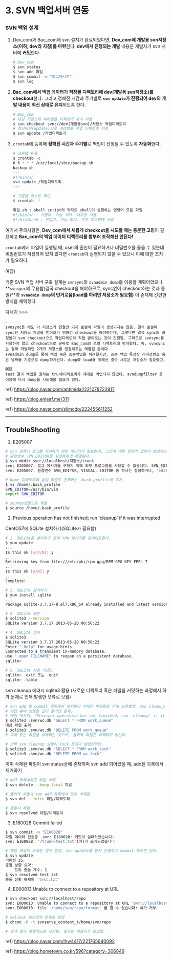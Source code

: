 # 3. SVN 백업서버 연동



### SVN 백업 설계

1. Dev_com과 Bac_com에 svn 설치가 완료되었다면, **Dev_com에 개발용 svn저장소(이하, dev라 지칭)를 마련**한다. **dev에서 진행되는 개발** 내용은 개발자가 svn 서버에 **커밋**한다.

   ```bash
   # Dev_com
   $ svn status
   $ svn add 파일
   $ svn commit -m "로그메시지"
   $ svn log
   ```

   

2. **Bac_com에서 백업 데이터가 저장될 디렉토리에 dev(개발용 svn저장소)를 checkout**한다. 그리고 정해진 시간과 주기별로 **`svn update`가 진행되어 dev의 개발 내용이 최신 상태로 유지**되도록 한다.

   ```bash
   # Bac_com
   # 대상 저장소와 내려받을 디렉토리 위치 지정
   $ svn checkout svn://dev(개발용svn)/저장소 작업디렉토리
   # 최신버전(update)으로 내려받을 작업 디렉토리 지정
   $ svn update /작업디렉토리
   ```

   

3. `crontab`에 등록해 **정해진 시간과 주기별**로 백업이 진행될 수 있도록 **자동화**한다.

   ```bash
   # 크론탭 등록
   $ crontab -e
   0 6 * * * /usr/local/sbin/backup.sh
   backup.sh
   ---
   #!/bin/sh
   svn update /작업디렉토리
   ---
   
   # 크론탭 리스트 확인
   $ crontab -l
   
   파일.sh : shell script의 약자로 shell이 실행하는 명령어 모음 파일
   #!/bin/sh : 가볍다. 기능 적다. 대부분 사용
   #!/bin/bash : 무겁다. 기능 많다. 주로 로그인에 사용
   ```

   



여기서 주의사항은, **Dev_com에서 새롭게 checkout을 시도할 때는 충분한 고민**이 필요하고 **Bac_com의 백업 데이터 디렉토리를 함부러 조작해선 안된다!**

`crontab`에서 파일이 실행될 때, user의 권한이 필요하거나 비밀번호를 물을 수 있는데 비밀번호가 저장되어 있지 않다면 `crontab`이 실행되지 않을 수 있으니 이에 대한 조치가 필요하다.







여담)

기존 SVN 백업 서버 구축 설계는 `svnsync`와 `svnadmin dump`를 이용할 계획이었으나, **`svnsync`의 무용함(결국 checkout을 해야하므로, sync없이 checkout하는 것과 동일)**과 **`svnadmin dump`의 번거로움(load를 하려면 저장소가 필요함)** 이 존재해 간편한 방식을 채택했다.

자세히 >>>

```
...
svnsync를 해도 각 저장소가 연결만 되지 로컬에 파일이 생성되지는 않음. 결국 로컬에 sync된 저장소 파일을 받아오기 위해선 checkout을 해야하는데, 그렇다면 결국 sync의 과정없이 svn checkout으로 작업디렉토리 직접 받아오는 것이 간편함. 그러므로 svnsync를 사용하지 않고 checkout으로 곧바로 Bac_com의 로컬 디렉토리에 받아왔다. 즉, svnsync는 결국 개별적인 2개의 저장소를 연결해주는 역할일 뿐이다.
svnadmin dump를 통해 백업 혹은 증분백업을 하려했지만, 증분 백업 특성상 리비전번호 혹은 날짜를 기준으로 dump하게된다. dump와 load를 위해선 결국 새로운 저장소가 필요했고, 

@@@
test 결과 백업을 원하는 trunk디렉토리가 제대로 백업되지 않았다. svndumpfilter 를 이용해 다시 dump를 시도해볼 필요가 있다.
```





ref) https://blog.naver.com/antimidal/221078722917

ref) https://blog.enleaf.me/311

ref) https://blog.naver.com/slimcdp/222455611252





---





##  TroubleShooting



1. E205007

```bash
# svn 실행시 로그를 작성하기 위한 에디터가 필요한데, 그것에 대한 정의가 없어서 발생하는 에러.
# 환경변수 SVN_EDITOR를 설정해주면 해결된다.
$ svn mkdir svn://localhost/저장소/trunk
svn: E205007: 로그 메시지를 구하기 위해 외부 프로그램을 사용할 수 없습니다. SVN_EDITOR 환경 변수를 설정하시거나 --message (-m) 또는 --file (-F) 옵션을 사용하세요
svn: E205007: 환경변수 SVN_EDITOR, VISUAL, EDITOR 중 하나는 설정하거나, 'editor-cmd' 를 구성화일에 명시해야합니다

# home 디렉토리에 숨김 파일로 존재하는 .bash_profile에 추가
$ vi /home/.bash_profile
SVN_EDITOR=/usr/bin/vim
export SVN_EDITOR

# source명령으로 적용
$ source /home/.bash_profile
```



2. Previous operation has not finished; run 'cleanup' if it was interrupted

CentOS7에 SQLite 설치하기(SQLite가 필요함)

```bash
# 1. SQLite를 설치하기 전에 서버 패키지를 업데이트한다.
$ yum update
...
Is this ok [y/d/N]: y
...
Retrieving key from file:///etc/pki/rpm-gpg/RPM-GPG-KEY-EPEL-7
...
Is this ok [y/N]: y
...
Complete!

# 2. SQLite 설치하기
$ yum install sqlite
...
Package sqlite-3.7.17-8.el7.x86_64 already installed and latest version

# 3. SQLite 확인
$ sqlite3 --version
SQLite version 3.7.17 2013-05-20 00:56:22

# 4. SQLite 접속
$ sqlite3
SQLite version 3.7.17 2013-05-20 00:56:22
Enter ".help" for usage hints.
Connected to a transient in-memory database.
Use ".open FILENAME" to reopen on a persistent database.
sqlite>

# 5. SQLite 사용 커맨드
sqlite> .exit 또는 .quit
sqlite> .table
```



svn cleanup 에러시 sqlite3 활용 (새로운 디렉토리 혹은 파일을 커밋하는 과정에서 허가 문제로 인해 발생한 오류로 보임)

```bash
# svn add 및 commit 과정에서 설치했다 삭제한 파일들로 인해 오류발생. svn cleanup 불가능.
# 작업 큐에 엉뚱한 값이 들어간 문제.
# 에러 메시지: "Previous operation has not finished; run 'cleanup' if it was interrupted."
$ sqlite3 .svn/wc.db "SELECT * FROM work_queue"
대상 파일 출력
$ sqlite3 .svn/wc.db "DELETE FROM work_queue"
# 큐에 있는 파일을 삭제하는 것으로, 물리적 파일은 삭제되지 않는다.

# 만약 svn cleanup 실행시 lock 문제가 발생한다면,
$ sqlite3 .svn/wc.db "SELECT * FROM work_lock"
$ sqlite3 .svn/wc.db "DELETE FROM wc_lock"
```



이미 삭제된 파일이 svn status상에 존재하며 svn add 되어있을 때, add된 목록에서 제거하기

```bash
# add 목록에서만 파일 삭제
$ svn delete --keep-local 파일

# 물리적 파일과 svn add 목록에서 모두 삭제됨.
$ svn del --force 파일/디렉토리

# 충돌시 해결
$ svn resolved 파일/디렉토리
```



3. E160028 Commit failed

```bash
$ svn commit -m "E160028"
파일 데이터 전송중 .svn: E160028: 커밋이 실패하였습니다:
svn: E160028: '/trunk/test.txt'(이)가 오래되었습니다

# 해당 파일이 오래된 경우 발생, svn update를 먼저 진행하고 commit 해주면 된다.
$ svn update
리비전 35.
충돌 상황 요약:
    트리 충돌 개수: 1
$ svn resolved test.txt
충돌 상황 해제됨 'test.txt'
```



4. E000013 Unable to connect to a repository at URL

```bash
$ svn checkout svn://localhost/repo
svn: E000013: Unable to connect to a repository at URL 'svn://localhost/repo'
svn: E000013: file '/home/svn/repo/format' 를 열 수 없습니다: 허가 거부

# selinux 보안상의 문제로 보임
$ chcon -R -t svnserve_content_t/home/svn/repo

# 검색 결과 해결책으로 제시됨. 필자는 해결되지 않았음. 
```









ref) https://blog.naver.com/lhw4417/221765640092

ref) https://blog.hometown.co.kr/596?category=306849







